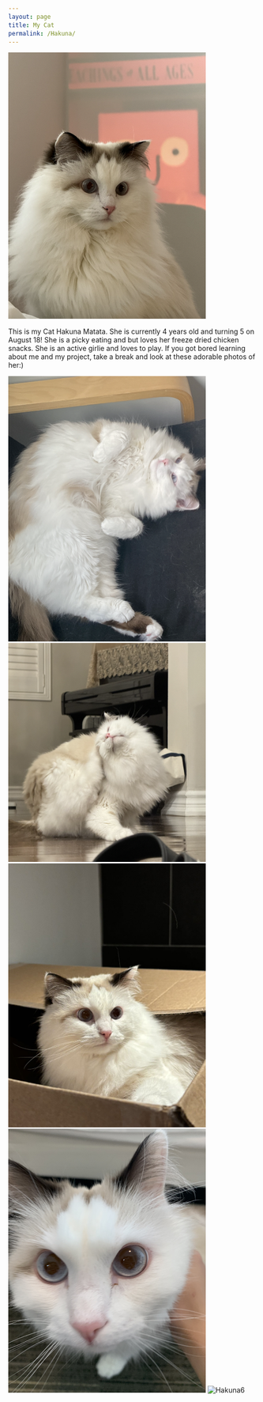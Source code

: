 ```yaml
---
layout: page
title: My Cat
permalink: /Hakuna/
---
```



<img src="/Hakuna.png" alt="Hakuna" width="400" >

This is my Cat Hakuna Matata. She is currently 4 years old and turning 5 on August 18! She is a picky eating and but loves her freeze dried chicken snacks. She is an active girlie and loves to play. If you got bored learning about me and my project, take a break and look at these adorable photos of her:) 

<img src="/Hakuna2.png" alt="Hakuna2" width="400" >
<img src="/Hakuna3.png" alt="Hakuna3" width="400" >
<img src="/Hakuna4.JPG" alt="Hakuna4" width="400" >
<img src="/Hakuna5.JPG" alt="Hakuna5" width="400" >
<img src="/Hakuna6.PNG" alt="Hakuna6" width="400" >
